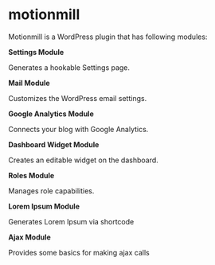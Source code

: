 motionmill
========

Motionmill is a WordPress plugin that has following modules:

**Settings Module**

Generates a hookable Settings page.

**Mail Module**

Customizes the WordPress email settings.

**Google Analytics Module**

Connects your blog with Google Analytics.

**Dashboard Widget Module**

Creates an editable widget on the dashboard.

**Roles Module**

Manages role capabilities.

**Lorem Ipsum Module**

Generates Lorem Ipsum via shortcode

**Ajax Module**

Provides some basics for making ajax calls
